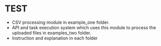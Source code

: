 # TEST

- CSV processing module in example_one folder.
- API and task execution system which uses this module to process the uploaded files in examples_two folder.
- Instruction and explanation in each folder
